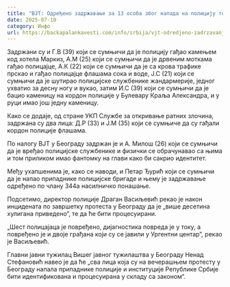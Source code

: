 ```yaml
---
title: "ВЈТ: Одређено задржавање за 13 особа због напада на полицију током протеста"
date: 2025-07-10
category: Инфо
url: https://backapalankavesti.com/info/srbija/vjt-odredjeno-zadrzavanje-za-13-osoba-zbog-napada-na-policiju-tokom-protesta/
---
```


Задржани су и Г.В (39) који се сумњичи да је полицију гађао камењем код хотела Маркиз, А.М (25) који се сумњичи да је дрвеним моткама гађао полицајце, А.К (22) који се сумњичи да је са крова трафике прскао и гађао полицајце флашама сока и воде, Ј.С (21) који се сумњичи да је шутирао полицијске службенике жандармерије, једног ухватио за десну ногу и вукао, затим И.С (39) који се сумњичи да је бацио каменицу на кордон полиције у Булевару Краља Александра, и у руци имао још једну каменицу.

Како се додаје, од стране УКП Службе за откривање ратних злочина, задржана су два лица: Д.Р (33) и Ј.М (35) који се сумњиче да су гађали кордон полиције флашама.

По налогу ВЈТ у Београду задржан је и А. Милош (26) који се сумњичи да је вређао полицијске службенике и физички се обрачунавао са њима и том приликом имао фантомку на глави како би сакрио идентитет.

Међу ухапшенима је, како се наводи, и Петар Ђурић који се сумњичи да је напао припаднике полицијске бригаде и њему је задржавање одређено по члану 344а насилничко понашање.

Подсетимо, директор полиције Драган Васиљевић рекао је након инцидената по завршетку протеста у Београду да је „више десетина хулигана приведено“, те да ће бити процесуирани.

„Шест полицајаца је повређено, дијагностика повреда је у току, а повређено је и двоје грађана који су се јавили у Ургентни центар”, рекао је Васиљевић.

Главни јавни тужилац Вишег јавног тужилаштва у Београду Ненад Стефановић навео је да ће „сва лица која су на вечерашњем протесту у Београду напала припаднике полиције и институције Републике Србије бити идентификована и процесуирана у складу са законом“.

